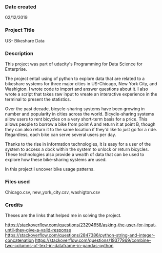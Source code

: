 ### Date created
02/12/2019

### Project Title
US- Bikeshare Data

### Description
This project was part of udacity's Programming for Data Science for Enterprise.

The project entail using of python to explore data that are related to a bikeshare systems for three major cities in US-Chicago, New York City, and Washigton. I wrote code to import and answer questions about it. I also wrote a script that takes raw input to vreate an interactive experience in the terminal to present the statistics. 



Over the past decade, bicycle-sharing systems have been growing in number and popularity in cities across the world. Bicycle-sharing systems allow users to rent bicycles on a very short-term basis for a price. This allows people to borrow a bike from point A and return it at point B, though they can also return it to the same location if they'd like to just go for a ride. Regardless, each bike can serve several users per day.

Thanks to the rise in information technologies, it is easy for a user of the system to access a dock within the system to unlock or return bicycles. These technologies also provide a wealth of data that can be used to explore how these bike-sharing systems are used.

In this project i uncover bike usage patterns. 

### Files used
Chicago.csv, new_york_city.csv, washigton.csv

### Credits
Theses are the links that helped me in solving the project.

https://stackoverflow.com/questions/23294658/asking-the-user-for-input-until-they-give-a-valid-response
https://stackoverflow.com/questions/2847386/python-string-and-integer-concatenation
https://stackoverflow.com/questions/19377969/combine-two-columns-of-text-in-dataframe-in-pandas-python